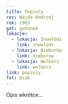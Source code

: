 ```yaml
---
title: Popioly
rez: Wajda Andrzej
rok: 1965
gat: gatunek
lokacje:
  - lokacja: Inowłódz
    link: inowlodz
  - lokacja: Nieborów
    link: nieborow
  - lokacja: Wolbórz
    link: wolborz
link: popioly
fot: brak
---
```

Opis wkrótce…